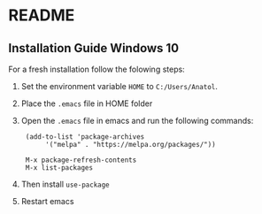 # README

## Installation Guide Windows 10
For a fresh installation follow the folowing steps:

1. Set the environment variable `HOME` to `C:/Users/Anatol`.
2. Place the `.emacs` file in HOME folder
3. Open the `.emacs` file in emacs and run the following commands:

        (add-to-list 'package-archives
             '("melpa" . "https://melpa.org/packages/"))
        
        M-x package-refresh-contents
        M-x list-packages

4. Then install `use-package`
5. Restart emacs